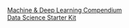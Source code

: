 [Machine & Deep Learning Compendium](https://www.kdnuggets.com/2021/09/machine-deep-learning-open-book.html)  
[Data Science Starter Kit](https://towardsdatascience.com/data-science-starter-kit-2d8e2291914b)
